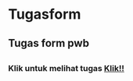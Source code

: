 # Tugasform
<h2>Tugas form pwb<h2>
<h3>Klik untuk melihat tugas <a href="Tugas/Index.html">Klik!!</a><h3>